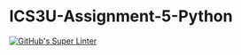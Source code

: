 # ICS3U-Assignment-5-Python

[![GitHub's Super Linter](https://github.com/Peter-Gemmell/ICS3U-Assignment-5-Python/workflows/GitHub's%20Super%20Linter/badge.svg)](https://github.com/Peter-Gemmell/ICS3U-Assignment-5-Python/actions)
